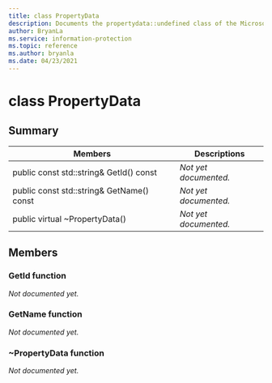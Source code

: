 ```yaml
---
title: class PropertyData 
description: Documents the propertydata::undefined class of the Microsoft Information Protection (MIP) SDK.
author: BryanLa
ms.service: information-protection
ms.topic: reference
ms.author: bryanla
ms.date: 04/23/2021
---
```


# class PropertyData 
  
## Summary
 Members                        | Descriptions                                
--------------------------------|---------------------------------------------
public const std::string& GetId() const  | _Not yet documented._
public const std::string& GetName() const  | _Not yet documented._
public virtual ~PropertyData()  | _Not yet documented._
  
## Members
  
### GetId function
_Not documented yet._

  
### GetName function
_Not documented yet._

  
### ~PropertyData function
_Not documented yet._
